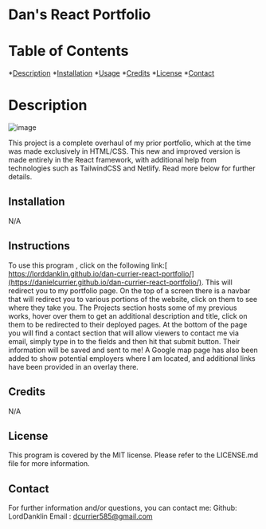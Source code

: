 # Dan's React Portfolio
# Table of Contents
*[Description](#description)
*[Installation](#installation)
*[Usage](#usage)
*[Credits](#credits)
*[License](#license)
*[Contact](#contact)

# Description
![image](https://user-images.githubusercontent.com/112973907/224563645-41f46a6b-30b3-4a05-83e1-226b7ac21fbe.png)

This project is a complete overhaul of my prior portfolio, which at the time was made exclusively in HTML/CSS. This new and improved version is made entirely in the React framework, with additional help from technologies such as TailwindCSS and Netlify. Read more below for further details.
## Installation
N/A
## Instructions
To use this program , click on the following link:[ https://lorddanklin.github.io/dan-currier-react-portfolio/](https://danielcurrier.github.io/dan-currier-react-portfolio/). This will redirect you to my portfolio page. On the top of a screen there is a navbar that will redirect you to various portions of the website, click on them to see where they take you. The Projects section hosts  some of my previous works, hover over them to get an additional description and title, click on them to be redirected to their deployed pages. At the bottom of the page you will find a contact section that will allow viewers to contact me via email, simply type in to the fields and then hit that submit button. Their information will be saved and sent to me! A Google map page has also been added to show potential employers where I am located, and additional links have been provided in an overlay there. 
## Credits
N/A
## License
This program is covered by the MIT license. Please refer to the LICENSE.md file for more information.
## Contact
For further information and/or questions, you can contact me:
Github: LordDanklin
Email : dcurrier585@gmail.com
